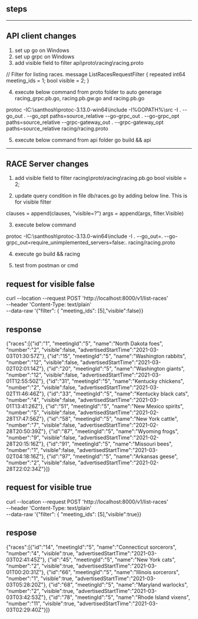 steps
-------
--------------------------------
API client changes
---------------------------------
1. set up go on Windows
2. set up grpc on Windows
3.  add visible field to filter api\proto\racing\racing.proto

// Filter for listing races.
message ListRacesRequestFilter {
  repeated int64 meeting_ids = 1;
  bool visible = 2;
}

4. execute below command from proto folder to auto generage racing_grpc.pb.go, racing.pb.gw.go and racing.pb.go

protoc -IC:\santhosh\protoc-3.13.0-win64\include -I%GOPATH%\src -I . --go_out . --go_opt paths=source_relative --go-grpc_out . --go-grpc_opt paths=source_relative --grpc-gateway_out . --grpc-gateway_opt paths=source_relative racing/racing.proto

5. execute below command from api folder
go build && api

--------------------------------------------------
RACE Server changes
--------------------------------------------------
1. add visible field to filter racing\proto\racing\racing.pb.go
 bool visible = 2;

2. update query condition in file db/races.go by adding below line. This is for visible filter

clauses = append(clauses, "visible=?")
args = append(args, filter.Visible)


3. execute below command

protoc -IC:\santhosh\protoc-3.13.0-win64\include -I . --go_out=. --go-grpc_out=require_unimplemented_servers=false:. racing/racing.proto

4. execute go build && racing

5. test from postman or cmd
 
 request for visible false
 ------

curl --location --request POST 'http://localhost:8000/v1/list-races' \
--header 'Content-Type: text/plain' \
--data-raw '{"filter": { "meeting_ids": [5],"visible":false}}

response
-----

{"races":[{"id":"1", "meetingId":"5", "name":"North Dakota foes", "number":"2", "visible":false, "advertisedStartTime":"2021-03-03T01:30:57Z"}, {"id":"15", "meetingId":"5", "name":"Washington rabbits", "number":"12", "visible":false, "advertisedStartTime":"2021-03-02T02:01:14Z"}, {"id":"20", "meetingId":"5", "name":"Washington giants", "number":"12", "visible":false, "advertisedStartTime":"2021-03-01T12:55:50Z"}, {"id":"31", "meetingId":"5", "name":"Kentucky chickens", "number":"2", "visible":false, "advertisedStartTime":"2021-03-02T11:46:46Z"}, {"id":"33", "meetingId":"5", "name":"Kentucky black cats", "number":"4", "visible":false, "advertisedStartTime":"2021-03-01T13:41:26Z"}, {"id":"51", "meetingId":"5", "name":"New Mexico spirits", "number":"5", "visible":false, "advertisedStartTime":"2021-02-28T17:47:56Z"}, {"id":"58", "meetingId":"5", "name":"New York cattle", "number":"7", "visible":false, "advertisedStartTime":"2021-02-28T20:50:39Z"}, {"id":"87", "meetingId":"5", "name":"Wyoming frogs", "number":"9", "visible":false, "advertisedStartTime":"2021-02-28T20:15:16Z"}, {"id":"91", "meetingId":"5", "name":"Missouri bees", "number":"1", "visible":false, "advertisedStartTime":"2021-03-02T04:18:16Z"}, {"id":"97", "meetingId":"5", "name":"Arkansas geese", "number":"2", "visible":false, "advertisedStartTime":"2021-02-28T22:02:34Z"}]}




request for visible true 
 ------
curl --location --request POST 'http://localhost:8000/v1/list-races' \
--header 'Content-Type: text/plain' \
--data-raw '{"filter": { "meeting_ids": [5],"visible":true}}

respose
----------------

{"races":[{"id":"14", "meetingId":"5", "name":"Connecticut sorcerors", "number":"4", "visible":true, "advertisedStartTime":"2021-03-03T02:41:45Z"}, {"id":"45", "meetingId":"5", "name":"New York cats", "number":"2", "visible":true, "advertisedStartTime":"2021-03-01T00:20:31Z"}, {"id":"66", "meetingId":"5", "name":"Illinois sorcerors", "number":"1", "visible":true, "advertisedStartTime":"2021-03-03T05:28:20Z"}, {"id":"68", "meetingId":"5", "name":"Maryland warlocks", "number":"2", "visible":true, "advertisedStartTime":"2021-03-03T03:42:53Z"}, {"id":"78", "meetingId":"5", "name":"Rhode Island vixens", "number":"11", "visible":true, "advertisedStartTime":"2021-03-03T02:29:40Z"}]}
